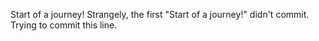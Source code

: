 Start of a journey!
Strangely, the first "Start of a journey!" didn't commit. Trying to commit this line.
